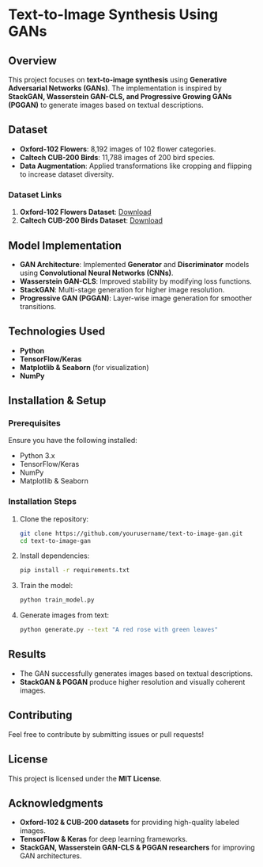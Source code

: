 # Text-to-Image Synthesis Using GANs

## Overview
This project focuses on **text-to-image synthesis** using **Generative Adversarial Networks (GANs)**. The implementation is inspired by **StackGAN, Wasserstein GAN-CLS, and Progressive Growing GANs (PGGAN)** to generate images based on textual descriptions.

## Dataset
- **Oxford-102 Flowers**: 8,192 images of 102 flower categories.
- **Caltech CUB-200 Birds**: 11,788 images of 200 bird species.
- **Data Augmentation**: Applied transformations like cropping and flipping to increase dataset diversity.

### Dataset Links
1. **Oxford-102 Flowers Dataset**: [Download](https://www.robots.ox.ac.uk/~vgg/data/flowers/102/)
2. **Caltech CUB-200 Birds Dataset**: [Download](http://www.vision.caltech.edu/visipedia/CUB-200.html)

## Model Implementation
- **GAN Architecture**: Implemented **Generator** and **Discriminator** models using **Convolutional Neural Networks (CNNs)**.
- **Wasserstein GAN-CLS**: Improved stability by modifying loss functions.
- **StackGAN**: Multi-stage generation for higher image resolution.
- **Progressive GAN (PGGAN)**: Layer-wise image generation for smoother transitions.

## Technologies Used
- **Python**
- **TensorFlow/Keras**
- **Matplotlib & Seaborn** (for visualization)
- **NumPy**

## Installation & Setup
### Prerequisites
Ensure you have the following installed:
- Python 3.x
- TensorFlow/Keras
- NumPy
- Matplotlib & Seaborn

### Installation Steps
1. Clone the repository:
   ```bash
   git clone https://github.com/yourusername/text-to-image-gan.git
   cd text-to-image-gan
   ```
2. Install dependencies:
   ```bash
   pip install -r requirements.txt
   ```
3. Train the model:
   ```bash
   python train_model.py
   ```
4. Generate images from text:
   ```bash
   python generate.py --text "A red rose with green leaves"
   ```

## Results
- The GAN successfully generates images based on textual descriptions.
- **StackGAN & PGGAN** produce higher resolution and visually coherent images.

## Contributing
Feel free to contribute by submitting issues or pull requests!

## License
This project is licensed under the **MIT License**.

## Acknowledgments
- **Oxford-102 & CUB-200 datasets** for providing high-quality labeled images.
- **TensorFlow & Keras** for deep learning frameworks.
- **StackGAN, Wasserstein GAN-CLS & PGGAN researchers** for improving GAN architectures.

